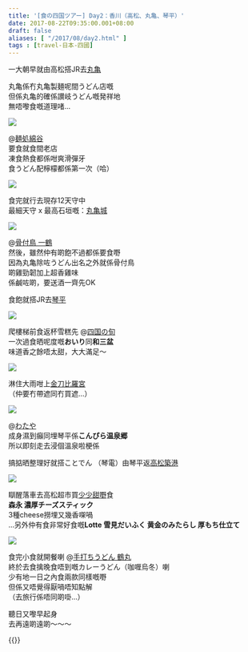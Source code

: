 ```yaml
---
title: '[食の四国ツアー] Day2：香川（高松、丸亀、琴平）'
date: 2017-08-22T09:35:00.001+08:00
draft: false
aliases: [ "/2017/08/day2.html" ]
tags : [travel-日本-四國]
---
```


一大朝早就由高松搭JR去[丸亀](https://hidie.net/shikoku2a/)  
  
丸亀係冇丸亀製麺呢間うどん店嘅  
但係丸亀的確係讃岐うどん嘅発祥地  
無唔嚟食嘅道理啫...  

![](/images/shikoku2b.jpg)

@[麺処綿谷](https://hidie.net/shikoku2b/)  
要食就食間老店  
凍食熱食都係咁爽滑彈牙  
食うどん配檸檬都係第一次（哈）  

![](/images/shikoku2c.jpg)

食完就行去現存12天守中  
最細天守 x 最高石垣嘅：[丸亀城](https://hidie.net/shikoku2c/)  

![](/images/shikoku2d.jpg)

@[骨付鳥 一鶴](https://hidie.net/shikoku2d/)  
然後，雖然仲有啲飽不過都係要食嘢  
因為丸亀除咗うどん出名之外就係骨付鳥  
啲雞勁韌加上超香雞味  
係鹹咗啲，要送酒一齊先OK  
  
食飽就搭JR去[琴平](https://hidie.net/shikoku2e/)  
  
  

![](/images/shikoku2f1.jpg)

爬樓梯前食返杯雪糕先 @[四国の旬](https://hidie.net/shikoku2f/)  
一次過食晒呢度嘅**おいり**同**和三盆**  
味道香之餘唔太甜，大大滿足～  

![](/images/shikoku2g.jpg)

淋住大雨咁上[金刀比羅宮](https://hidie.net/shikoku2g/)  
（仲要冇帶遮同冇買遮...）  

![](/images/shikoku2h1.jpg)

@[わたや](https://hidie.net/shikoku2h/)  
成身濕到癲同埋琴平係**こんぴら温泉郷**  
所以即刻走去浸個溫泉啦梗係  
  
搞掂晒整理好就搭ことでん （琴電）由琴平返[高松築港](https://hidie.net/shikoku2i/)  

![](/images/shikoku2j.jpg)

瞓醒落車去高松超市買[少少甜嘢](https://hidie.net/shikoku2j/)食  
**森永 濃厚チーズスティック**  
3種cheese撈埋又幾香㗎喎  
...另外仲有食非常好食嘅**Lotte 雪見だいふく 黄金のみたらし 厚もち仕立て**  

![](/images/shikoku2k.jpg)

食完小食就開餐喇 @[手打ちうどん 鶴丸](https://hidie.net/shikoku2k/)  
終於去食擒晚食唔到嘅カレーうどん（咖喱烏冬）喇  
少有地一日之內食兩款同樣嘅嘢  
但係又唔覺得厭喎唔知點解  
（去旅行係唔同啲啩...）  
  
  
  
聽日又嚟早起身  
去再遠啲遠啲～～～  
  
{{<shikoku>}}
